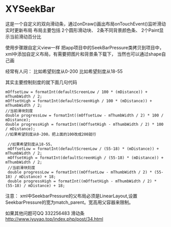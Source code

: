 # XYSeekBar
这是一个自定义的双向滑动条，通过onDraw()画出布局onTouchEvent()监听滑动实时更新布局
布局主要包括 2个圆形滑动块、 2条不同背景颜色条、 2个Paint显示当前滑动百分比

使用步骤跟自定义view一样
把app项目中的SeekBarPressure类拷贝到项目中，
xml中添加自定义布局，有需要把图片和背景条下载下，
当然也可以通过shape自己画

经常有人问：
比如希望刻度从0-200
比如希望刻度从18-55

其实主要控制刻度的就下面几句代码

    mOffsetLow = formatInt(defaultScreenLow / 100 * (mDistance)) + mThumbWidth / 2;
    mOffsetHigh = formatInt(defaultScreenHigh / 100 * (mDistance)) + mThumbWidth / 2;
    //当前滑块刻度
    double progressLow = formatInt((mOffsetLow - mThumbWidth / 2) * 100 / mDistance);
    double progressHigh = formatInt((mOffsetHigh - mThumbWidth / 2) * 100 / mDistance);
    //如果希望刻度从0-200，把上面的100改成200就行 
 
     //如果希望刻度从18-55，
     mOffsetLow = formatInt(defaultScreenLow / (55-18) * (mDistance)) + mThumbWidth / 2;
     mOffsetHigh = formatInt(defaultScreenHigh / (55-18) * (mDistance)) + mThumbWidth / 2;
     //当前滑块刻度
     double progressLow = formatInt((mOffsetLow - mThumbWidth / 2) * (55-18) / mDistance) + 18;
     double progressHigh = formatInt((mOffsetHigh - mThumbWidth / 2) * (55-18) / mDistance) + 18;


注意：
xml中SeekbarPressure的父布局必须是LinearLayout,设置SeekbarPressure的宽为match_parent。宽高用父容器来限制。

如果其他问题可QQ 332256483 滑动条
http://www.iyuyao.top/index.php/post/34.html
